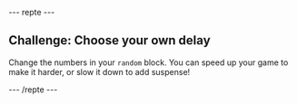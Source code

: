 \--- repte \---

## Challenge: Choose your own delay

Change the numbers in your `random` block. You can speed up your game to make it harder, or slow it down to add suspense!

\--- /repte \---
